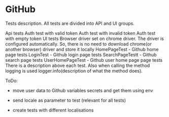 # GitHub

Tests description. All tests are divided into API and UI groups.

Api tests
Auth test with valid token
Auth test with invalid token
Auth test with empty token
UI tests Browser driver set on chrome driver. The driver is configured automatically. So, there is no need to download chrome(or another browser) driver and store it locally
HomePageTest - Github home page tests
LoginTest - Github login page tests
SearchPageTestt - Github search page tests
UserHomePageTest - Github user home page page tests
There is a description above each test. Also when calling the method logging is used logger.info(description of what the method does).

ToDo:

- move user data to Github variables secrets and get them using env

- send locale as parameter to test (relevant for all tests)

- create tests with different localisations

